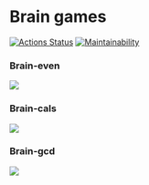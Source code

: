 # Brain games

[![Actions Status](https://github.com/loki1520/frontend-project-44/workflows/hexlet-check/badge.svg)](https://github.com/loki1520/frontend-project-44/actions)
[![Maintainability](https://api.codeclimate.com/v1/badges/6067a601ae85a130218a/maintainability)](https://codeclimate.com/github/loki1520/frontend-project-44/maintainability)

### Brain-even
<a href="https://asciinema.org/a/571654" target="_blank"><img src="https://asciinema.org/a/571654.svg" /></a>

### Brain-cals
<a href="https://asciinema.org/a/nf1ObHFfDMtLgoXxyDofFEE5n" target="_blank"><img src="https://asciinema.org/a/nf1ObHFfDMtLgoXxyDofFEE5n.svg" /></a>

### Brain-gcd
<a href="https://asciinema.org/a/jEThWNPETg07WWsOyFxgXOEAt" target="_blank"><img src="https://asciinema.org/a/jEThWNPETg07WWsOyFxgXOEAt.svg" /></a>
